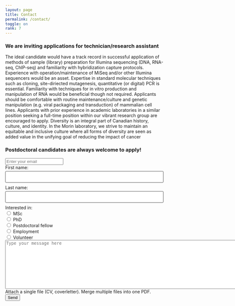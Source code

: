 ```yaml
---
layout: page
title: Contact
permalink: /contact/
toggle: on
rank: 7
---
```

<head>
    <script>UPLOADCARE_PUBLIC_KEY = "9ece2f24515da2c6390d";</script>
<script src="https://ucarecdn.com/libs/widget/2.10.2/uploadcare.full.min.js" charset="utf-8"></script>
</head>

<H3>We are inviting applications for technician/research assistant </H3>
The ideal candidate would have a track record in successful application of methods of sample (library) preparation for Illumina sequencing (DNA, RNA-seq, ChIP-seq) and familiarity with hybridization capture protocols. Experience with operation/maintenance of MiSeq and/or other Illumina sequencers would be an asset. Expertise in standard molecular techniques such as cloning, site-diriected mutagenesis, quantitative (or digital) PCR is essential. Familiarity with techniques for in vitro production and manipulation of RNA would be beneficial though not required. Applicants should be comfortable with routine maintenance/culture and genetic manipulation (e.g. viral packaging and transduction) of mammalian cell lines. Applicants with prior experience in academic laboratories in a similar position seeking a full-time position within our vibrant research group are encouraged to apply. Diversity is an integral part of Canadian history, culture, and identity. In the Morin laboratory, we strive to maintain an equitable and inclusive culture where all forms of diversity are seen as added value in the unifying goal of reducing the impact of cancer

<H3>Postdoctoral candidates are always welcome to apply!</H3>

<form class="wj-contact" action="https://formspree.io/{{site.email}}" method="POST">
    <input type="email" name="email" placeholder="Enter your email"><br>
  First name:<br>
  <input type="text" name="firstname"><br>
  Last name:<br>
  <input type="text" name="lastname">
  Interested in:<br>
  <input type="radio" name="application goal" value="MSc"> MSc<br>
  <input type="radio" name="application goal" value="PhD"> PhD<br>
  <input type="radio" name="application goal" value="Postdoctoral"> Postdoctoral fellow<br>
  <input type="radio" name="application goal" value="Work"> Employment <br>
  <input type="radio" name="application goal" value="Volunteer"> Volunteer
  <br>
  <textarea rows="10" cols="150" name="message" placeholder="Type your message here"></textarea>
  Attach a single file (CV, coverletter). Merge multiple files into one PDF.<br> <input type="hidden" role="uploadcare-uploader" name="myFile" />
  <button type="submit">Send</button>
</form>

<style>
form.wj-contact input[type="text"], form.wj-contact textarea[type="text"] {
    width: 100%;
    vertical-align: middle;
    margin-top: 0.25em;
    margin-bottom: 0.5em;
    padding: 0.75em;
    font-family: monospace, sans-serif;
    font-weight: lighter;
    border-style: solid;
    border-color: #444;
    outline-color: #2e83e6;
    border-width: 1px;
    border-radius: 3px;
    transition: box-shadow .2s ease;
}
form.wj-contact input[type="submit"] {
    outline: none;
    color: white;
    background-color: #2e83e6;
    border-radius: 3px;
    padding: 0.5em;
    margin: 0.25em 0 0 0;
    border: 1px solid transparent;
    height: auto;
}
</style>

